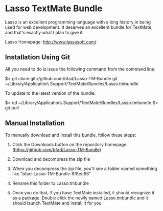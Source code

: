 Lasso TextMate Bundle
=====================

Lasso is an excellent programming language with a long history in being used for web development. It deserves an excellent bundle for TextMate, and that's exactly what I plan to give it.

Lasso Homepage: http://www.lassosoft.com/


## Installation Using Git

All you need to do is issue the following command from the command line:

$> git clone git://github.com/bfad/Lasso-TM-Bundle.git ~/Library/Application\ Support/TextMate/Bundles/Lasso.tmbundle

To update to the latest version of the bundle:

$> cd ~/Library/Application\ Support/TextMate/Bundles/Lasso.tmbundle
$> git pull


## Manual Installation

To manually download and install this bundle, follow these steps:

1. Click the Downloads button on the repository homepage (https://github.com/bfad/Lasso-TM-Bundle)

2. Download and decompress the zip file

3. When you decompress the zip file, you'll see a folder named something like "bfad-Lasso-TM-Bundle-8f8ec88"

4. Rename this folder to Lasso.tmbundle

5. Once you do that, if you have TextMate installed, it should recognize it as a package. Double click the newly named Lasso.tmbundle and it should launch TextMate and install it for you